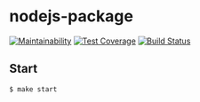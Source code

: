 # nodejs-package

[![Maintainability](https://api.codeclimate.com/v1/badges/d546c7faf7eaaf027096/maintainability)](https://codeclimate.com/github/ivan-vdovin/frontend-project-lvl1/maintainability)
[![Test Coverage](https://api.codeclimate.com/v1/badges/d546c7faf7eaaf027096/test_coverage)](https://codeclimate.com/github/ivan-vdovin/frontend-project-lvl1/test_coverage)
[![Build Status](https://travis-ci.com/ivan-vdovin/frontend-project-lvl1.svg?branch=master)](https://travis-ci.com/ivan-vdovin/frontend-project-lvl1)

## Start

```sh
$ make start
```